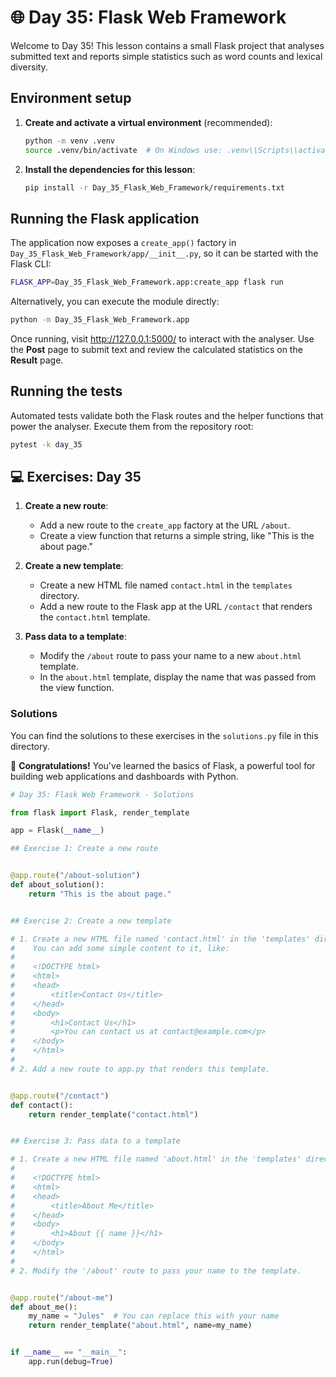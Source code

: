 # 🌐 Day 35: Flask Web Framework

Welcome to Day 35! This lesson contains a small Flask project that analyses submitted text and reports simple statistics such as word counts and lexical diversity.

## Environment setup

1. **Create and activate a virtual environment** (recommended):
   ```bash
   python -m venv .venv
   source .venv/bin/activate  # On Windows use: .venv\\Scripts\\activate
   ```
1. **Install the dependencies for this lesson**:
   ```bash
   pip install -r Day_35_Flask_Web_Framework/requirements.txt
   ```

## Running the Flask application

The application now exposes a `create_app()` factory in `Day_35_Flask_Web_Framework/app/__init__.py`, so it can be started with the Flask CLI:

```bash
FLASK_APP=Day_35_Flask_Web_Framework.app:create_app flask run
```

Alternatively, you can execute the module directly:

```bash
python -m Day_35_Flask_Web_Framework.app
```

Once running, visit <http://127.0.0.1:5000/> to interact with the analyser. Use the **Post** page to submit text and review the calculated statistics on the **Result** page.

## Running the tests

Automated tests validate both the Flask routes and the helper functions that power the analyser. Execute them from the repository root:

```bash
pytest -k day_35
```

## 💻 Exercises: Day 35

1. **Create a new route**:

   - Add a new route to the `create_app` factory at the URL `/about`.
   - Create a view function that returns a simple string, like "This is the about page."

1. **Create a new template**:

   - Create a new HTML file named `contact.html` in the `templates` directory.
   - Add a new route to the Flask app at the URL `/contact` that renders the `contact.html` template.

1. **Pass data to a template**:

   - Modify the `/about` route to pass your name to a new `about.html` template.
   - In the `about.html` template, display the name that was passed from the view function.

### Solutions

You can find the solutions to these exercises in the `solutions.py` file in this directory.

🎉 **Congratulations!** You've learned the basics of Flask, a powerful tool for building web applications and dashboards with Python.

```python
# Day 35: Flask Web Framework - Solutions

from flask import Flask, render_template

app = Flask(__name__)

## Exercise 1: Create a new route


@app.route("/about-solution")
def about_solution():
    return "This is the about page."


## Exercise 2: Create a new template

# 1. Create a new HTML file named 'contact.html' in the 'templates' directory.
#    You can add some simple content to it, like:
#
#    <!DOCTYPE html>
#    <html>
#    <head>
#        <title>Contact Us</title>
#    </head>
#    <body>
#        <h1>Contact Us</h1>
#        <p>You can contact us at contact@example.com</p>
#    </body>
#    </html>
#
# 2. Add a new route to app.py that renders this template.


@app.route("/contact")
def contact():
    return render_template("contact.html")


## Exercise 3: Pass data to a template

# 1. Create a new HTML file named 'about.html' in the 'templates' directory.
#
#    <!DOCTYPE html>
#    <html>
#    <head>
#        <title>About Me</title>
#    </head>
#    <body>
#        <h1>About {{ name }}</h1>
#    </body>
#    </html>
#
# 2. Modify the '/about' route to pass your name to the template.


@app.route("/about-me")
def about_me():
    my_name = "Jules"  # You can replace this with your name
    return render_template("about.html", name=my_name)


if __name__ == "__main__":
    app.run(debug=True)

```
